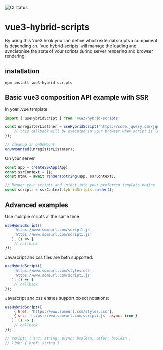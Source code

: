![CI status](https://github.com/rvdkooy/vue3-hybrid-scripts/actions/workflows/CI/badge.svg)

# vue3-hybrid-scripts

By using this Vue3 hook you can define which external scripts a component is depending on. ‘vue-hybrid-scripts’ will manage the loading and synchronise the state of your scripts during server rendering and browser rendering.

## installation

```
npm install vue3-hybrid-scripts
```

## Basic vue3 composition API example with SSR

In your .vue template
``` javascript
import { useHybridScript } from 'vue3-hybrid-scripts'

const unregisterListener = useHybridScript('https://code.jquery.com/jquery-3.6.0.min.js', () => {
    // this callback will be executed in your browser when script is loaded
});

// cleanup in onUnMount
onUnmounted(unregisterListener);
```

On your server
``` javascript
const app = createSSRApp(App);
const ssrContext = {};
const html = await renderToString(app, ssrContext);

// Render your scripts and inject into your preferred template engine
const scripts = ssrContext.hybridScripts.render();
```

## Advanced examples

Use mulitple scripts at the same time:
``` javascript
useHybridScript([
    'https://www.someurl.com/script1.js',
    'https://www.someurl.com/script1.js'
   ], () => {
    // callback
});
```

Javascript and css files are both supported:
``` javascript
useHybridScript([
    'https://www.someurl.com/styles.css',
    'https://www.someurl.com/script1.js'
   ], () => {
    // callback
});
```

Javascript and css entries support object notations:
``` javascript
useHybridScript([
    { href: 'https://www.someurl.com/styles.css'},
    { src: 'https://www.someurl.com/script1.js' async: true }
   ], () => {
    // callback
});

// script: { src: string, async: boolean, defer: boolean }
// link: { href: string }

```
